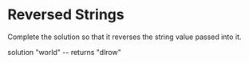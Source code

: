 # Reversed Strings

Complete the solution so that it reverses the string value passed into it.

solution "world" -- returns "dlrow"
